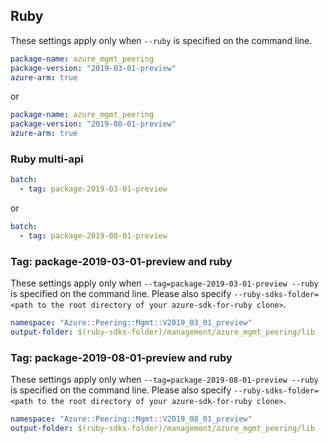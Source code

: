## Ruby

These settings apply only when `--ruby` is specified on the command line.

``` yaml
package-name: azure_mgmt_peering
package-version: "2019-03-01-preview"
azure-arm: true
```
or
``` yaml
package-name: azure_mgmt_peering
package-version: "2019-08-01-preview"
azure-arm: true
```

### Ruby multi-api

``` yaml $(ruby) && $(multiapi)
batch:
  - tag: package-2019-03-01-preview
```
or
``` yaml $(ruby) && $(multiapi)
batch:
  - tag: package-2019-08-01-preview
```

### Tag: package-2019-03-01-preview and ruby

These settings apply only when `--tag=package-2019-03-01-preview --ruby` is specified on the command line.
Please also specify `--ruby-sdks-folder=<path to the root directory of your azure-sdk-for-ruby clone>`.

``` yaml $(tag) == 'package-2019-03-01-preview' && $(ruby)
namespace: "Azure::Peering::Mgmt::V2019_03_01_preview"
output-folder: $(ruby-sdks-folder)/management/azure_mgmt_peering/lib
```
### Tag: package-2019-08-01-preview and ruby

These settings apply only when `--tag=package-2019-08-01-preview --ruby` is specified on the command line.
Please also specify `--ruby-sdks-folder=<path to the root directory of your azure-sdk-for-ruby clone>`.

``` yaml $(tag) == 'package-2019-08-01-preview' && $(ruby)
namespace: "Azure::Peering::Mgmt::V2019_08_01_preview"
output-folder: $(ruby-sdks-folder)/management/azure_mgmt_peering/lib
```